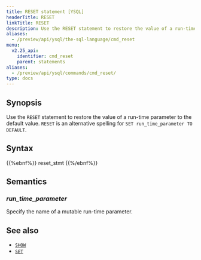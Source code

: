 ```yaml
---
title: RESET statement [YSQL]
headerTitle: RESET
linkTitle: RESET
description: Use the RESET statement to restore the value of a run-time parameter to the default value.
aliases:
  - /preview/api/ysql/the-sql-language/cmd_reset
menu:
  v2.25_api:
    identifier: cmd_reset
    parent: statements
aliases:
  - /preview/api/ysql/commands/cmd_reset/
type: docs
---
```


## Synopsis

Use the `RESET` statement to restore the value of a run-time parameter to the default value. `RESET` is an alternative spelling for `SET run_time_parameter TO DEFAULT`.

## Syntax

{{%ebnf%}}
  reset_stmt
{{%/ebnf%}}

## Semantics

### *run_time_parameter*

Specify the name of a mutable run-time parameter.

## See also

- [`SHOW`](../cmd_show)
- [`SET`](../cmd_set)
